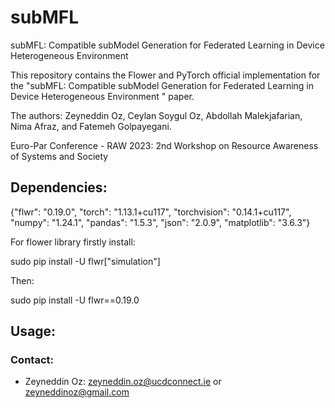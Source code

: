 # subMFL
subMFL: Compatible subModel Generation for Federated Learning in Device Heterogeneous Environment

This repository contains the Flower and PyTorch official implementation for the "subMFL: Compatible subModel Generation for Federated Learning in Device Heterogeneous Environment
" paper. 

The authors: Zeyneddin Oz, Ceylan Soygul Oz, Abdollah Malekjafarian, Nima Afraz, and Fatemeh Golpayegani.

Euro-Par Conference - RAW 2023: 2nd Workshop on Resource Awareness of Systems and Society

## Dependencies:

{"flwr": "0.19.0", 
"torch": "1.13.1+cu117", 
"torchvision": "0.14.1+cu117", 
"numpy": "1.24.1", 
"pandas": "1.5.3", 
"json": "2.0.9", 
"matplotlib": "3.6.3"}

For flower library firstly install:

sudo pip install -U flwr["simulation"]

Then:

sudo pip install -U flwr==0.19.0


## Usage:

### Contact:
* Zeyneddin Oz: zeyneddin.oz@ucdconnect.ie or zeyneddinoz@gmail.com
